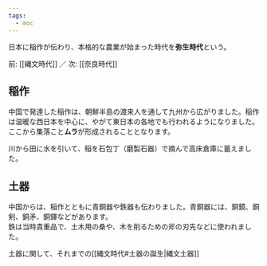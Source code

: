 ```yaml
---
tags:
  - moc
---
```

日本に稲作が伝わり、本格的な農業が始まった時代を**弥生時代**という。

前: [[縄文時代]] ／ 次: [[奈良時代]]

## 稲作
中国で発達した稲作は、朝鮮半島の渡来人を通して九州から広がりました。稲作は温暖な西日本を中心に、やがて東日本の各地でも行われるようになりました。ここから集落こと**ムラ**が形成されることとなります。

川から田に水を引いて、稲を石包丁（磨製石器）で摘んで高床倉庫に蓄えました。

## 土器
中国からは、稲作とともに青銅器や鉄器も伝わりました。青銅器には、銅鏡、銅剣、銅矛、銅鐸などがあります。  
鉄は当時貴重品で、土木用の桑や、木を削るための斧の刃先などに使われました。

土器に関して、それまでの[[縄文時代#土器の誕生|縄文土器]]